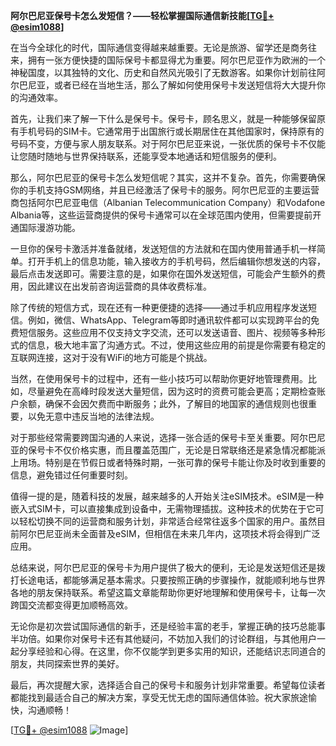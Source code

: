 **阿尔巴尼亚保号卡怎么发短信？——轻松掌握国际通信新技能[[TG💪+ @esim1088](https://t.me/s/esim1088)]**

在当今全球化的时代，国际通信变得越来越重要。无论是旅游、留学还是商务往来，拥有一张方便快捷的国际保号卡都显得尤为重要。阿尔巴尼亚作为欧洲的一个神秘国度，以其独特的文化、历史和自然风光吸引了无数游客。如果你计划前往阿尔巴尼亚，或者已经在当地生活，那么了解如何使用保号卡发送短信将大大提升你的沟通效率。

首先，让我们来了解一下什么是保号卡。保号卡，顾名思义，就是一种能够保留原有手机号码的SIM卡。它通常用于出国旅行或长期居住在其他国家时，保持原有的号码不变，方便与家人朋友联系。对于阿尔巴尼亚来说，一张优质的保号卡不仅能让您随时随地与世界保持联系，还能享受本地通话和短信服务的便利。

那么，阿尔巴尼亚的保号卡怎么发短信呢？其实，这并不复杂。首先，你需要确保你的手机支持GSM网络，并且已经激活了保号卡的服务。阿尔巴尼亚的主要运营商包括阿尔巴尼亚电信（Albanian Telecommunication Company）和Vodafone Albania等，这些运营商提供的保号卡通常可以在全球范围内使用，但需要提前开通国际漫游功能。

一旦你的保号卡激活并准备就绪，发送短信的方法就和在国内使用普通手机一样简单。打开手机上的信息功能，输入接收方的手机号码，然后编辑你想发送的内容，最后点击发送即可。需要注意的是，如果你在国外发送短信，可能会产生额外的费用，因此建议在出发前咨询运营商的具体收费标准。

除了传统的短信方式，现在还有一种更便捷的选择——通过手机应用程序发送短信。例如，微信、WhatsApp、Telegram等即时通讯软件都可以实现跨平台的免费短信服务。这些应用不仅支持文字交流，还可以发送语音、图片、视频等多种形式的信息，极大地丰富了沟通方式。不过，使用这些应用的前提是你需要有稳定的互联网连接，这对于没有WiFi的地方可能是个挑战。

当然，在使用保号卡的过程中，还有一些小技巧可以帮助你更好地管理费用。比如，尽量避免在高峰时段发送大量短信，因为这时的资费可能会更高；定期检查账户余额，确保不会因欠费而中断服务；此外，了解目的地国家的通信规则也很重要，以免无意中违反当地的法律法规。

对于那些经常需要跨国沟通的人来说，选择一张合适的保号卡至关重要。阿尔巴尼亚的保号卡不仅价格实惠，而且覆盖范围广，无论是日常联络还是紧急情况都能派上用场。特别是在节假日或者特殊时期，一张可靠的保号卡能让你及时收到重要的信息，避免错过任何重要时刻。

值得一提的是，随着科技的发展，越来越多的人开始关注eSIM技术。eSIM是一种嵌入式SIM卡，可以直接集成到设备中，无需物理插拔。这种技术的优势在于它可以轻松切换不同的运营商和服务计划，非常适合经常往返多个国家的用户。虽然目前阿尔巴尼亚尚未全面普及eSIM，但相信在未来几年内，这项技术将会得到广泛应用。

总结来说，阿尔巴尼亚的保号卡为用户提供了极大的便利，无论是发送短信还是拨打长途电话，都能够满足基本需求。只要按照正确的步骤操作，就能顺利地与世界各地的朋友保持联系。希望这篇文章能帮助你更好地理解和使用保号卡，让每一次跨国交流都变得更加顺畅高效。

无论你是初次尝试国际通信的新手，还是经验丰富的老手，掌握正确的技巧总能事半功倍。如果你对保号卡还有其他疑问，不妨加入我们的讨论群组，与其他用户一起分享经验和心得。在这里，你不仅能学到更多实用的知识，还能结识志同道合的朋友，共同探索世界的美好。

最后，再次提醒大家，选择适合自己的保号卡和服务计划非常重要。希望每位读者都能找到最适合自己的解决方案，享受无忧无虑的国际通信体验。祝大家旅途愉快，沟通顺畅！

[[TG💪+ @esim1088](https://t.me/s/esim1088) ![Image](https://i.postimg.cc/4NQfJmqS/Snipaste-2025-05-13-00-14-12.png)]